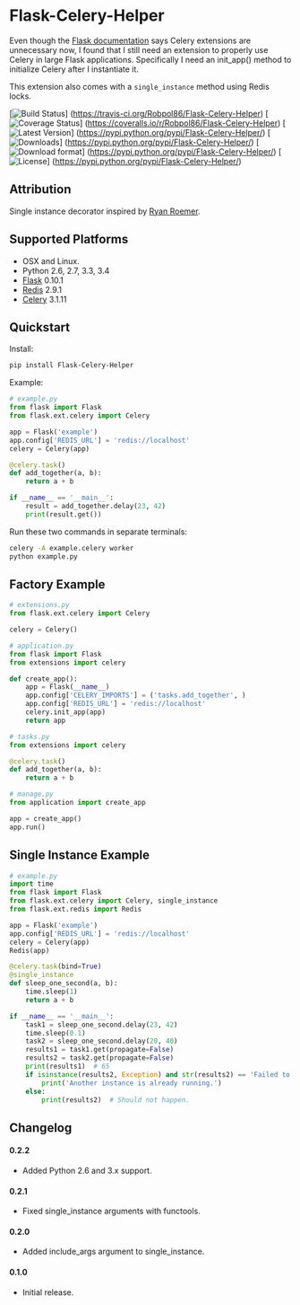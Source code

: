 # Flask-Celery-Helper

Even though the [Flask documentation](http://flask.pocoo.org/docs/patterns/celery/) says Celery extensions are
unnecessary now, I found that I still need an extension to properly use Celery in large Flask applications. Specifically
I need an init_app() method to initialize Celery after I instantiate it.

This extension also comes with a `single_instance` method using Redis locks.

[![Build Status](https://travis-ci.org/Robpol86/Flask-Celery-Helper.svg?branch=master)]
(https://travis-ci.org/Robpol86/Flask-Celery-Helper)
[![Coverage Status](https://img.shields.io/coveralls/Robpol86/Flask-Celery-Helper.svg)]
(https://coveralls.io/r/Robpol86/Flask-Celery-Helper)
[![Latest Version](https://pypip.in/version/Flask-Celery-Helper/badge.png)]
(https://pypi.python.org/pypi/Flask-Celery-Helper/)
[![Downloads](https://pypip.in/download/Flask-Celery-Helper/badge.png)]
(https://pypi.python.org/pypi/Flask-Celery-Helper/)
[![Download format](https://pypip.in/format/Flask-Celery-Helper/badge.png)]
(https://pypi.python.org/pypi/Flask-Celery-Helper/)
[![License](https://pypip.in/license/Flask-Celery-Helper/badge.png)]
(https://pypi.python.org/pypi/Flask-Celery-Helper/)

## Attribution

Single instance decorator inspired by
[Ryan Roemer](http://loose-bits.com/2010/10/distributed-task-locking-in-celery.html).

## Supported Platforms

* OSX and Linux.
* Python 2.6, 2.7, 3.3, 3.4
* [Flask](http://flask.pocoo.org/) 0.10.1
* [Redis](http://redis.io/) 2.9.1
* [Celery](http://www.celeryproject.org/) 3.1.11

## Quickstart

Install:
```bash
pip install Flask-Celery-Helper
```

Example:
```python
# example.py
from flask import Flask
from flask.ext.celery import Celery

app = Flask('example')
app.config['REDIS_URL'] = 'redis://localhost'
celery = Celery(app)

@celery.task()
def add_together(a, b):
    return a + b

if __name__ == '__main__':
    result = add_together.delay(23, 42)
    print(result.get())
```

Run these two commands in separate terminals:
```bash
celery -A example.celery worker
python example.py
```

## Factory Example

```python
# extensions.py
from flask.ext.celery import Celery

celery = Celery()
```

```python
# application.py
from flask import Flask
from extensions import celery

def create_app():
    app = Flask(__name__)
    app.config['CELERY_IMPORTS'] = ('tasks.add_together', )
    app.config['REDIS_URL'] = 'redis://localhost'
    celery.init_app(app)
    return app
```

```python
# tasks.py
from extensions import celery

@celery.task()
def add_together(a, b):
    return a + b
```

```python
# manage.py
from application import create_app

app = create_app()
app.run()
```

## Single Instance Example

```python
# example.py
import time
from flask import Flask
from flask.ext.celery import Celery, single_instance
from flask.ext.redis import Redis

app = Flask('example')
app.config['REDIS_URL'] = 'redis://localhost'
celery = Celery(app)
Redis(app)

@celery.task(bind=True)
@single_instance
def sleep_one_second(a, b):
    time.sleep(1)
    return a + b

if __name__ == '__main__':
    task1 = sleep_one_second.delay(23, 42)
    time.sleep(0.1)
    task2 = sleep_one_second.delay(20, 40)
    results1 = task1.get(propagate=False)
    results2 = task2.get(propagate=False)
    print(results1)  # 65
    if isinstance(results2, Exception) and str(results2) == 'Failed to acquire lock.':
        print('Another instance is already running.')
    else:
        print(results2)  # Should not happen.
```

## Changelog

#### 0.2.2

* Added Python 2.6 and 3.x support.

#### 0.2.1

* Fixed single_instance arguments with functools.

#### 0.2.0

* Added include_args argument to single_instance.

#### 0.1.0

* Initial release.
